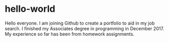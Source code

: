 # hello-world
Hello everyone. I am joining Github to create a portfolio to aid in my job search.
I finished my Associates degree in programming in December 2017. My experience so far has been from homework assignments.
